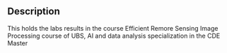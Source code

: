 ## Description
This holds the labs results in the course Efficient Remore Sensing Image Processing course of UBS, AI and data analysis specialization in the CDE Master
